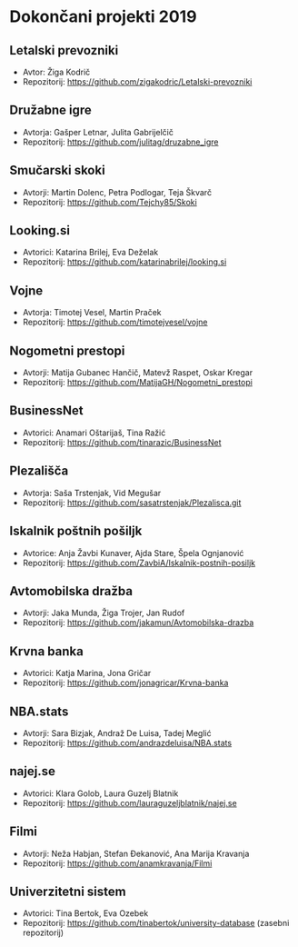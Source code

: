 # Dokončani projekti 2019

## Letalski prevozniki
* Avtor: Žiga Kodrič
* Repozitorij: <https://github.com/zigakodric/Letalski-prevozniki>

## Družabne igre
* Avtorja: Gašper Letnar, Julita Gabrijelčič
* Repozitorij: <https://github.com/julitag/druzabne_igre>

## Smučarski skoki
* Avtorji: Martin Dolenc, Petra Podlogar, Teja Škvarč
* Repozitorij: <https://github.com/Tejchy85/Skoki>

## Looking.si
* Avtorici: Katarina Brilej, Eva Deželak
* Repozitorij: <https://github.com/katarinabrilej/looking.si>

## Vojne
* Avtorja: Timotej Vesel, Martin Praček
* Repozitorij: <https://github.com/timotejvesel/vojne>

## Nogometni prestopi
* Avtorji: Matija Gubanec Hančič, Matevž Raspet, Oskar Kregar
* Repozitorij: <https://github.com/MatijaGH/Nogometni_prestopi>

## BusinessNet
* Avtorici: Anamari Oštarijaš, Tina Ražić
* Repozitorij: <https://github.com/tinarazic/BusinessNet>

## Plezališča
* Avtorja: Saša Trstenjak, Vid Megušar
* Repozitorij: <https://github.com/sasatrstenjak/Plezalisca.git>

## Iskalnik poštnih pošiljk
* Avtorice: Anja Žavbi Kunaver, Ajda Stare, Špela Ognjanović
* Repozitorij: <https://github.com/ZavbiA/Iskalnik-postnih-posiljk>

## Avtomobilska dražba
* Avtorji: Jaka Munda, Žiga Trojer, Jan Rudof
* Repozitorij: <https://github.com/jakamun/Avtomobilska-drazba>

## Krvna banka
* Avtorici: Katja Marina, Jona Gričar
* Repozitorij: <https://github.com/jonagricar/Krvna-banka>

## NBA.stats
* Avtorji: Sara Bizjak, Andraž De Luisa, Tadej Meglić
* Repozitorij: <https://github.com/andrazdeluisa/NBA.stats>

## najej.se
* Avtorici: Klara Golob, Laura Guzelj Blatnik
* Repozitorij: <https://github.com/lauraguzeljblatnik/najej.se>

## Filmi
* Avtorji: Neža Habjan, Stefan Đekanović, Ana Marija Kravanja
* Repozitorij: <https://github.com/anamkravanja/Filmi>

## Univerzitetni sistem
* Avtorici: Tina Bertok, Eva Ozebek
* Repozitorij: <https://github.com/tinabertok/university-database> (zasebni repozitorij)
